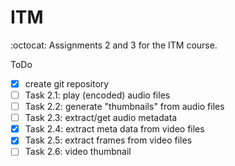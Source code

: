 # ITM
:octocat: Assignments 2 and 3 for the ITM course.

ToDo
- [x] create git repository
- [ ] Task 2.1: play (encoded) audio files
- [ ] Task 2.2: generate "thumbnails" from audio files
- [ ] Task 2.3: extract/get audio metadata
- [x] Task 2.4: extract meta data from video files
- [x] Task 2.5: extract frames from video files
- [ ] Task 2.6: video thumbnail
